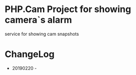 # PHP.Cam Project for showing camera`s alarm 
service for showing cam snapshots

# ChangeLog 
*   20190220 - 

